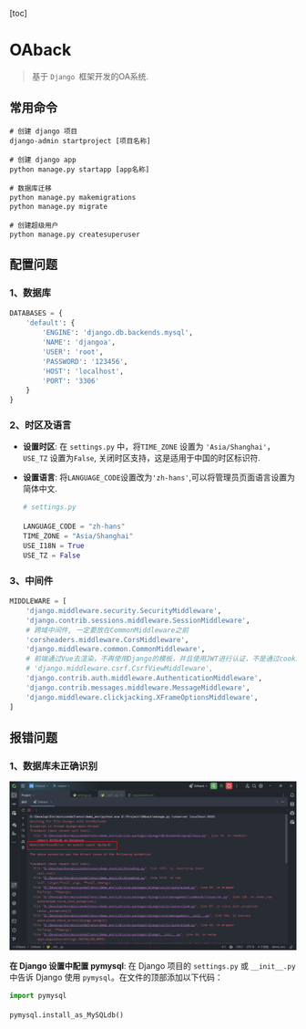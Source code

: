 [toc]

# OAback

> 基于 `Django `框架开发的OA系统.

## 常用命令

```shell
# 创建 django 项目
django-admin startproject [项目名称]

# 创建 django app
python manage.py startapp [app名称]

# 数据库迁移
python manage.py makemigrations
python manage.py migrate

# 创建超级用户
python manage.py createsuperuser
```



## 配置问题

### 1、数据库

```python
DATABASES = {
    'default': {
        'ENGINE': 'django.db.backends.mysql',
        'NAME': 'djangoa',
        'USER': 'root',
        'PASSWORD': '123456',
        'HOST': 'localhost',
        'PORT': '3306'
    }
}
```



### 2、时区及语言

- **设置时区**: 在 `settings.py` 中，将`TIME_ZONE` 设置为 `'Asia/Shanghai'`，`USE_TZ` 设置为`False`, 关闭时区支持，这是适用于中国的时区标识符.

- **设置语言**: 将`LANGUAGE_CODE`设置改为`'zh-hans'`,可以将管理员页面语言设置为简体中文.

  ```python
  # settings.py
  
  LANGUAGE_CODE = "zh-hans"
  TIME_ZONE = "Asia/Shanghai"
  USE_I18N = True
  USE_TZ = False
  ```



### 3、中间件

```python
MIDDLEWARE = [
    'django.middleware.security.SecurityMiddleware',
    'django.contrib.sessions.middleware.SessionMiddleware',
    # 跨域中间件, 一定要放在CommonMiddleware之前
    'corsheaders.middleware.CorsMiddleware',
    'django.middleware.common.CommonMiddleware',
    # 前端通过Vue去渲染，不再使用Django的模板，并且使用JWT进行认证，不是通过cookie，无需开启csrf保护
    # 'django.middleware.csrf.CsrfViewMiddleware',
    'django.contrib.auth.middleware.AuthenticationMiddleware',
    'django.contrib.messages.middleware.MessageMiddleware',
    'django.middleware.clickjacking.XFrameOptionsMiddleware',
]
```



## 报错问题

### 1、数据库未正确识别

![image-20240909004334643](assets/image-20240909004334643.png)

**在 Django 设置中配置 pymysql**: 在 Django 项目的 `settings.py` 或 `__init__.py` 中告诉 Django 使用 `pymysql`。在文件的顶部添加以下代码：

```python
import pymysql

pymysql.install_as_MySQLdb()
```

